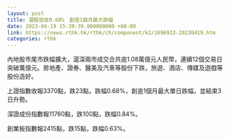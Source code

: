 ```yaml
---
layout: post
title: 滬股低收0.68%　創逾1個月最大跌幅
date: 2023-04-19 15:39:39.000000000 +08:00
link: https://news.rthk.hk/rthk/ch/component/k2/1696933-20230419.htm
categories: rthk
---
```


內地股市尾市跌幅擴大，滬深兩市成交合共逾1.08萬億元人民幣，連續12個交易日突破萬億元。房地產、證券、醫美及汽車等股份下跌，旅遊、酒店、傳媒及遊戲等股份造好。

上證指數收報3370點，跌23點，跌幅0.68%，創逾1個月最大單日跌幅，並結束3日升勢。

深證成份指數報11760點，跌100點，跌幅0.84%。

創業板指數報2415點，跌15點，跌幅0.63%。
